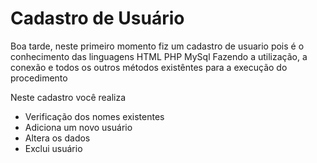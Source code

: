 # Cadastro de Usuário
Boa tarde, neste primeiro momento fiz um cadastro de usuario
pois é o conhecimento das linguagens 
HTML
PHP
MySql
Fazendo a utilização, a conexão e todos os outros métodos 
existêntes para a execução do procedimento

Neste cadastro você realiza

- Verificação dos nomes existentes
- Adiciona um novo usuário
- Altera os dados
- Exclui usuário

